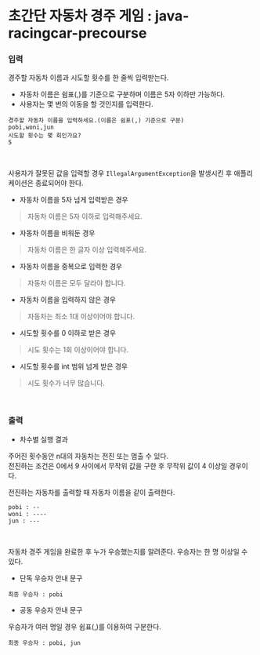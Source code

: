 # 초간단 자동차 경주 게임 : java-racingcar-precourse

### **입력**

경주할 자동차 이름과 시도할 횟수를 한 줄씩 입력받는다.

- 자동차 이름은 쉼표(,)를 기준으로 구분하며 이름은 5자 이하만 가능하다.
- 사용자는 몇 번의 이동을 할 것인지를 입력한다.

```
경주할 자동차 이름을 입력하세요.(이름은 쉼표(,) 기준으로 구분)
pobi,woni,jun
시도할 횟수는 몇 회인가요?
5
```

</br>

사용자가 잘못된 값을 입력할 경우 `IllegalArgumentException`을 발생시킨 후 애플리케이션은 종료되어야 한다.

- 자동차 이름을 5자 넘게 입력받은 경우

> 자동차 이름은 5자 이하로 입력해주세요.

- 자동차 이름을 비워둔 경우

> 자동차 이름은 한 글자 이상 입력해주세요.

- 자동차 이름을 중복으로 입력한 경우

> 자동차 이름은 모두 달라야 합니다.

- 자동차 이름을 입력하지 않은 경우

> 자동차는 최소 1대 이상이어야 합니다.

- 시도할 횟수를 0 이하로 받은 경우

> 시도 횟수는 1회 이상이어야 합니다.

- 시도할 횟수를 int 범위 넘게 받은 경우

> 시도 횟수가 너무 많습니다.

<br />

### **출력**

- 차수별 실행 결과

주어진 횟수동안 n대의 자동차는 전진 또는 멈출 수 있다. </br>
전진하는 조건은 0에서 9 사이에서 무작위 값을 구한 후 무작위 값이 4 이상일 경우이다. </br>

전진하는 자동차를 출력할 때 자동차 이름을 같이 출력한다.

```
pobi : --
woni : ----
jun : ---

```

<br />

자동차 경주 게임을 완료한 후 누가 우승했는지를 알려준다. 우승자는 한 명 이상일 수 있다.

- 단독 우승자 안내 문구

```
최종 우승자 : pobi

```

- 공동 우승자 안내 문구 </br>

우승자가 여러 명일 경우 쉼표(,)를 이용하여 구분한다.

```
최종 우승자 : pobi, jun

```
